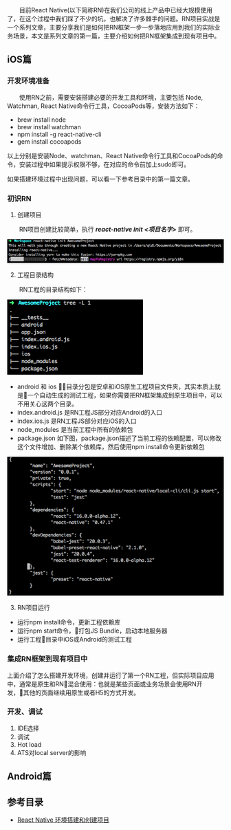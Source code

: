 &emsp;&emsp;目前React Native(以下简称RN)在我们公司的线上产品中已经大规模使用了，在这个过程中我们踩了不少的坑，也解决了许多棘手的问题。RN项目实战是一个系列文章，主要分享我们是如何把RN框架一步一步落地应用到我们的实际业务场景，本文是系列文章的第一篇，主要介绍如何把RN框架集成到现有项目中。

## iOS篇

### 开发环境准备

&emsp;&emsp;使用RN之前，需要安装搭建必要的开发工具和环境，主要包括 Node, Watchman, React Native命令行工具，CocoaPods等，安装方法如下：

- brew install node
- brew install watchman
- npm install -g react-native-cli
- gem install cocoapods

以上分别是安装Node、watchman、React Native命令行工具和CocoaPods的命令，安装过程中如果提示权限不够，在对应的命令前加上sudo即可。

如果搭建环境过程中出现问题，可以看一下参考目录中的第一篇文章。

### 初识RN

1. 创建项目

&emsp;&emsp;RN项目创建比较简单，执行 ***react-native init <项目名字>*** 即可。

![](./Images/rn1/1.png)

2. 工程目录结构

&emsp;&emsp;RN工程的目录结构如下：

![](./Images/rn1/2.png)

- android 和 ios 目录分包是安卓和iOS原生工程项目文件夹，其实本质上就是一个自动生成的测试工程，如果你需要把RN框架集成到原生项目中，可以不用关心这两个目录。
- index.android.js 是RN工程JS部分对应Android的入口
- index.ios.js 是RN工程JS部分对应iOS的入口 
- node_modules 是当前工程中所有的依赖包
- package.json 如下图，package.json描述了当前工程的依赖配置，可以修改这个文件增加、删除某个依赖库，然后使用npm install命令更新依赖包

![](./Images/rn1/3.png)

3. RN项目运行
- 运行npm install命令，更新工程依赖库
- 运行npm start命令，打包JS Bundle，启动本地服务器
- 运行工程目录中iOS或Android的测试工程

### 集成RN框架到现有项目中

上面介绍了怎么搭建开发环境，创建并运行了第一个RN工程，但实际项目应用中，通常是原生和RN混合使用：也就是某些页面或业务场景会使用RN开发，其他的页面继续用原生或者H5的方式开发。

### 开发、调试
1. IDE选择
2. 调试
3. Hot load
4. ATS对local server的影响

## Android篇

## 参考目录
- [React Native 环境搭建和创建项目](http://www.jianshu.com/p/a85cba2efb7a)
